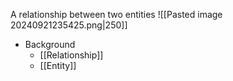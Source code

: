 A relationship between two entities
![[Pasted image 20240921235425.png|250]]
- Background
	- [[Relationship]]
	- [[Entity]]